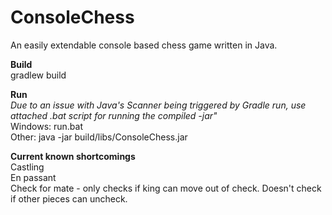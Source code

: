 # ConsoleChess  
An easily extendable console based chess game written in Java.

**Build**  
gradlew build

**Run**  
*Due to an issue with Java's Scanner being triggered by Gradle run, use attached .bat script for running the compiled -jar"*  
Windows: run.bat  
Other: java -jar build/libs/ConsoleChess.jar  

**Current known shortcomings**  
Castling  
En passant  
Check for mate - only checks if king can move out of check. Doesn't check if other pieces can uncheck.
